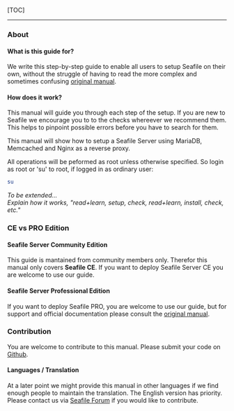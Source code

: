 

[TOC]

---

### About

#### What is this guide for?

We write this step-by-step guide to enable all users to setup Seafile on their own, without the struggle 
of having to read the more complex and sometimes confusing [original manual](https://manual.seafile.com/).

#### How does it work?

This manual will guide you through each step of the setup. If you are new to Seafile we encourage
you to to the checks whereever we recommend them. This helps to pinpoint possible errors before you have to search for them.

This manual will show how to setup a Seafile Server using MariaDB, Memcached and Nginx as a reverse proxy.

All operations will be peformed as root unless otherwise specified. So login as root or 'su' to root, if logged in as ordinary user:
```bash
su
```

*To be extended...*  
*Explain how it works, "read+learn, setup, check, read+learn, install, check, etc."*

### CE vs PRO Edition

#### Seafile Server Community Edition

This guide is mantained from community members only. Therefor this manual only covers **Seafile CE**.
If you want to deploy Seafile Server CE you are welcome to use our guide.


#### Seafile Server Professional Edition

If you want to deploy Seafile PRO, you are welcome to use our guide, but for support and official 
documentation please consult the [original manual](https://manual.seafile.com/deploy_pro/).

### Contribution

You are welcome to contribute to this manual. Please submit your code on [Github](https://github.com/DerDanilo/Seafile-Best-Practise).

#### Languages / Translation
At a later point we might provide this manual in other languages if we find enough people to maintain the translation. The English version has priority.
Please contact us via [Seafile Forum](https://forum.seafile.com/) if you would like to contribute.
